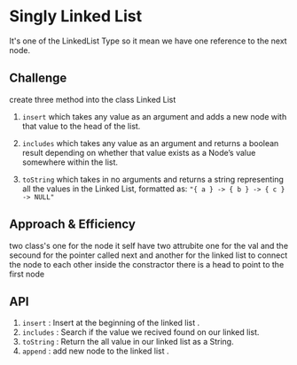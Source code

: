 # Singly Linked List

It's one of the LinkedList Type so it mean we have one reference to the next node.

## Challenge

create three method into the class Linked List

1. `insert` which takes any value as an argument and adds a new node with that value to the head of the list.
2. `includes` which takes any value as an argument and returns a boolean result depending on whether that value exists as a Node’s value somewhere within the list.

3. `toString` which takes in no arguments and returns a string representing all the values in the Linked List, formatted as: `"{ a } -> { b } -> { c } -> NULL"`

## Approach & Efficiency

two class's one for the node it self have two attrubite one for the val and the secound for the pointer called next  and another for the linked list to connect the node to each other inside the constractor there is a head to  point to the first node

## API

1. `insert`   : Insert at the beginning of the linked list .
2. `includes` : Search if the value we recived found on our linked list.
3. `toString` : Return the all value in our linked list as a String.
4. `append`   : add new node to the linked list .
